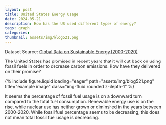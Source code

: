 ```yaml
---
layout: post
title: United States Energy Usage
date: 2024-05-21
description: How has the US used different types of energy?
tags: graph
categories:
thumbnail: assets/img/blog521.png
---
```


Dataset Source: [Global Data on Sustainable Energy (2000-2020)](https://www.kaggle.com/datasets/anshtanwar/global-data-on-sustainable-energy)

The United States has promised in recent years that it will cut back on using fossil fuels in order to decrease carbon emissions. How have they delivered on their promise?

<div class="row">
    <div class="col-sm mt-3 mt-md-0">
        {% include figure.liquid loading="eager" path="assets/img/blog521.png" title="example image" class="img-fluid rounded z-depth-1" %}
    </div>
</div>

It seems the percentage of fossil fuel usage is on a downward turn compared to the total fuel consumption. Renewable energy use is on the rise, while nuclear use has neither grown or diminshed in the years between 2000-2020. While fossil fuel percentage seems to be decreasing, this does not mean total fossil fuel usage is decreasing.